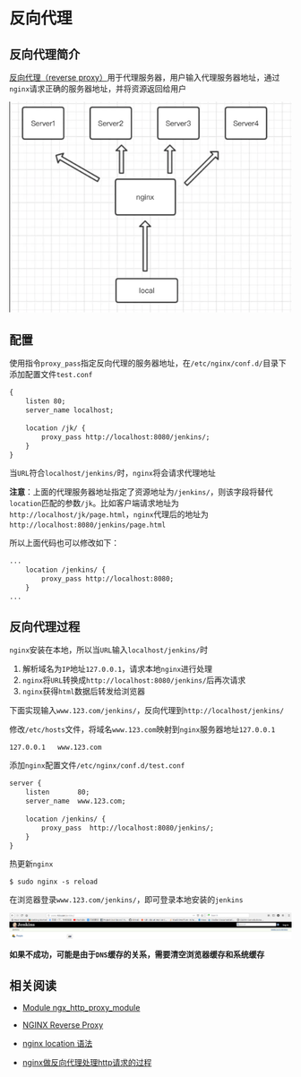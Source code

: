 
# 反向代理

## 反向代理简介

[反向代理（reverse proxy）](https://www.jianshu.com/p/b1debd31149b)用于代理服务器，用户输入代理服务器地址，通过`nginx`请求正确的服务器地址，并将资源返回给用户

![](./imgs/reverse_proxy.png)

## 配置

使用指令`proxy_pass`指定反向代理的服务器地址，在`/etc/nginx/conf.d/`目录下添加配置文件`test.conf`

```
{
    listen 80;
    server_name localhost;

    location /jk/ {
        proxy_pass http://localhost:8080/jenkins/;
    }
}
```

当`URL`符合`localhost/jenkins/`时，`nginx`将会请求代理地址

**注意**：上面的代理服务器地址指定了资源地址为`/jenkins/`，则该字段将替代`location`匹配的参数`/jk`。比如客户端请求地址为`http://localhost/jk/page.html`，`nginx`代理后的地址为`http://localhost:8080/jenkins/page.html`

所以上面代码也可以修改如下：

```
...
    location /jenkins/ {
        proxy_pass http://localhost:8080;
    }
...
```

## 反向代理过程

`nginx`安装在本地，所以当`URL`输入`localhost/jenkins/`时

1. 解析域名为`IP`地址`127.0.0.1`，请求本地`nginx`进行处理
2. `nginx`将`URL`转换成`http://localhost:8080/jenkins/`后再次请求
3. `nginx`获得`html`数据后转发给浏览器

下面实现输入`www.123.com/jenkins/`，反向代理到`http://localhost/jenkins/`

修改`/etc/hosts`文件，将域名`www.123.com`映射到`nginx`服务器地址`127.0.0.1`

```
127.0.0.1   www.123.com
```

添加`nginx`配置文件`/etc/nginx/conf.d/test.conf`

```
server {
    listen       80;
    server_name  www.123.com;

    location /jenkins/ {
        proxy_pass  http://localhost:8080/jenkins/;
    }
}
```

热更新`nginx`

```
$ sudo nginx -s reload
```

在浏览器登录`www.123.com/jenkins/`，即可登录本地安装的`jenkins`

![](./imgs/nginx-jenkins.png)

**如果不成功，可能是由于`DNS`缓存的关系，需要清空浏览器缓存和系统缓存**

## 相关阅读

* [Module ngx_http_proxy_module](https://nginx.org/en/docs/http/ngx_http_proxy_module.html#proxy_set_header)

* [NGINX Reverse Proxy](https://docs.nginx.com/nginx/admin-guide/web-server/reverse-proxy/#pass)

* [nginx location 语法](https://blog.csdn.net/zhang_referee/article/details/88958074)

* [nginx做反向代理处理http请求的过程](https://blog.csdn.net/yusiguyuan/article/details/39249497)